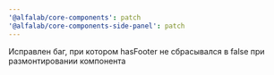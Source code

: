 ```yaml
---
'@alfalab/core-components': patch
'@alfalab/core-components-side-panel': patch
---
```


Исправлен баг, при котором hasFooter не сбрасывался в false при размонтировании компонента
